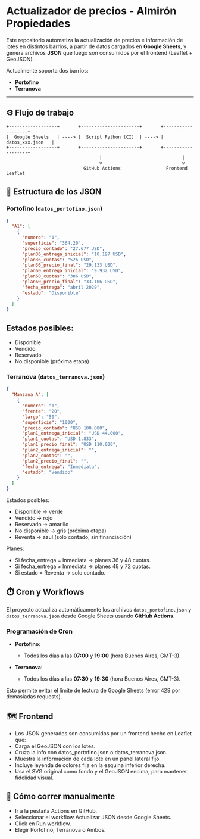 # Actualizador de precios - Almirón Propiedades  

Este repositorio automatiza la actualización de precios e información de lotes en distintos barrios, a partir de datos cargados en **Google Sheets**, y genera archivos **JSON** que luego son consumidos por el frontend (Leaflet + GeoJSON).  

Actualmente soporta dos barrios:  

- **Portofino**  
- **Terranova**  

---

## ⚙️ Flujo de trabajo

```text
+------------------+       +----------------------+       +-------------------+
|  Google Sheets   | ----> |  Script Python (CI)  | ----> |  datos_xxx.json   |
+------------------+       +----------------------+       +-------------------+
                                   |                              |
                                   v                              v
                             GitHub Actions                 Frontend Leaflet
```
## 📂 Estructura de los JSON

### Portofino (`datos_portofino.json`)
```json
{
  "A1": [
    {
      "numero": "1",
      "superficie": "364,20",
      "precio_contado": "27.677 USD",
      "plan36_entrega_inicial": "10.197 USD",
      "plan36_cuotas": "526 USD",
      "plan36_precio_final": "29.133 USD",
      "plan60_entrega_inicial": "9.932 USD",
      "plan60_cuotas": "386 USD",
      "plan60_precio_final": "33.106 USD",
      "fecha_entrega": "abril 2029",
      "estado": "Disponible"
    }
  ]
}
```

## Estados posibles:
- Disponible
- Vendido
- Reservado
- No disponible (próxima etapa)

### Terranova (`datos_terranova.json`)
```json
{
  "Manzana A": [
    {
      "numero": "1",
      "frente": "20",
      "largo": "50",
      "superficie": "1000",
      "precio_contado": "USD 100.000",
      "plan1_entrega_inicial": "USD 44.000",
      "plan1_cuotas": "USD 1.833",
      "plan1_precio_final": "USD 110.000",
      "plan2_entrega_inicial": "",
      "plan2_cuotas": "",
      "plan2_precio_final": "",
      "fecha_entrega": "Inmediata",
      "estado": "Vendido"
    }
  ]
}
```
Estados posibles:
+ Disponible → verde
+ Vendido → rojo
+ Reservado → amarillo
+ No disponible → gris (próxima etapa)
+ Reventa → azul (solo contado, sin financiación)

Planes:
+ Si fecha_entrega = Inmediata → planes 36 y 48 cuotas.
+ Si fecha_entrega ≠ Inmediata → planes 48 y 72 cuotas.
+ Si estado = Reventa → solo contado.

## ⏱️ Cron y Workflows

El proyecto actualiza automáticamente los archivos `datos_portofino.json` y `datos_terranova.json` desde Google Sheets usando **GitHub Actions**.

### Programación de Cron

- **Portofino**:  
  - Todos los días a las **07:00** y **19:00** (hora Buenos Aires, GMT-3).  

- **Terranova**:  
  - Todos los días a las **07:30** y **19:30** (hora Buenos Aires, GMT-3).  

Esto permite evitar el límite de lectura de Google Sheets (error 429 por demasiadas requests).

## 🗺️ Frontend

- Los JSON generados son consumidos por un frontend hecho en Leaflet que:
- Carga el GeoJSON con los lotes.
- Cruza la info con datos_portofino.json o datos_terranova.json.
- Muestra la información de cada lote en un panel lateral fijo.
- Incluye leyenda de colores fija en la esquina inferior derecha.
- Usa el SVG original como fondo y el GeoJSON encima, para mantener fidelidad visual.

## 🚀 Cómo correr manualmente

- Ir a la pestaña Actions en GitHub.
- Seleccionar el workflow Actualizar JSON desde Google Sheets.
- Click en Run workflow.
- Elegir Portofino, Terranova o Ambos.
